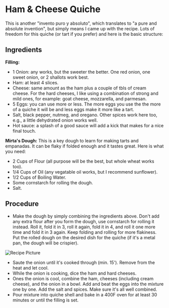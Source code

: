 # Ham & Cheese Quiche

This is another "invento puro y absoluto", which translates to "a pure and absolute invention", but simply means I came up with the recipe. Lots of freedom for this quiche (or tart if you prefer) and here is the basic structure:
## Ingredients  
**Filling:**
- 1 Onion: any works, but the sweeter the better. One red onion, one sweet onion, or 2 shallots work best.
- Ham: at least 4 slices.
- Cheese: same amount as the ham plus a couple of tbls of cream cheese. For the hard cheeses, I like using a combination of strong and mild ones, for example: goat cheese, mozzarella, and parmesan.
- 5 Eggs: you can use more or less. The more eggs you use the the more of a quiche it will be and less eggs make it more like a tart.
- Salt, black pepper, nutmeg, and oregano. Other spices work here too, e.g., a little dehydrated onion works well.
- Hot sauce: a splash of a good sauce will add a kick that makes for a nice final touch. 

**Mirta's Dough:**
This is a key dough to learn for making tarts and empanadas. It can be flaky if folded enough and it tastes great. Here is what you need:
- 2 Cups of Flour (all purpose will be the best, but whole wheat works too).
- 1/4 Cups of Oil (any vegatable oil works, but I recommend sunflower).
- 1/2 Cups of Boiling Water. 
- Some cornstarch for rolling the dough. 
- Salt.

## Procedure
- Make the dough by simply combining the ingredients above. Don't add any extra flour after you form the dough, use cornstarch for rolling it instead. Roll it, fold it in 3, roll it again, fold it in 4, and roll it one more time and fold it in 3 again. Keep folding and rolling for more flakiness. Put the rolled dough on the desired dish for the quiche (if it's a metal pan, the dough will be crispier).
<img src="Ham&CheeseQuiche.jpg" alt="Recipe Picture" class="image">

- Saute the onion until it's cooked through (min. 15'). Remove from the heat and let cool.
- While the onion is cooking, dice the ham and hard cheeses.
- Ones the onion is cool, combine the ham, cheeses (including cream cheese), and the onion in a bowl.  Add and beat the eggs into the mixture one by one. Add the salt and spices. Make sure it's all well combined. 
- Pour mixture into quiche shell and bake in a 400F oven for at least 30 minutes or until the filling is set.